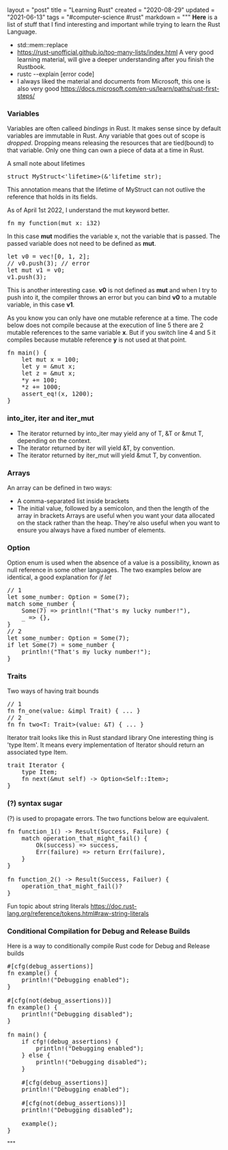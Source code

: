 layout = "post"
title = "Learning Rust"
created = "2020-08-29"
updated = "2021-06-13"
tags = "#computer-science #rust"
markdown = """
**Here** is a list of stuff that I find interesting and important while trying to learn the Rust Language.

* std::mem::replace
* https://rust-unofficial.github.io/too-many-lists/index.html
A very good learning material, will give a deeper understanding after you finish the Rustbook.
* rustc --explain [error code]
* I always liked the material and documents from Microsoft, this one is also very good
    https://docs.microsoft.com/en-us/learn/paths/rust-first-steps/

### Variables
Variables are often calleed _bindings_ in Rust. It makes sense since by default variables are immutable in Rust.
Any variable that goes out of scope is _dropped_. Dropping means releasing the resources that are tied(bound) to that variable.
Only one thing can own a piece of data at a time in Rust.

A small note about lifetimes
<pre class="prettyprint linenums">
struct MyStruct<'lifetime>(&'lifetime str);
</pre>
This annotation means that the lifetime of MyStruct can not outlive the reference that holds in its fields.

As of April 1st 2022, I understand the mut keyword better.
<pre class="prettyprint linenums">
fn my_function(mut x: i32)
</pre>
In this case **mut** modifies the variable x, not the variable that is passed. The passed variable
does not need to be defined as **mut**.
<pre class="prettyprint linenums">
let v0 = vec![0, 1, 2];
// v0.push(3); // error
let mut v1 = v0;
v1.push(3);
</pre>
This is another interesting case. **v0** is not defined as **mut** and when I try to push into it, the compiler throws an error but you can bind **v0** to a mutable variable, in this case **v1**.

As you know you can only have one mutable reference at a time. The code below does not compile because at the execution of line 5 there are 2 mutable references to the same variable **x**. But if you switch line 4 and 5 it compiles because mutable reference **y** is not used at that point.
<pre class="prettyprint linenums">
fn main() {
    let mut x = 100;
    let y = &mut x;
    let z = &mut x;
    *y += 100;
    *z += 1000;
    assert_eq!(x, 1200);
}
</pre>

### into_iter, iter and iter_mut
* The iterator returned by into_iter may yield any of T, &T or &mut T, depending on the context.
* The iterator returned by iter will yield &T, by convention.
* The iterator returned by iter_mut will yield &mut T, by convention.

### Arrays
An array can be defined in two ways:
* A comma-separated list inside brackets
* The initial value, followed by a semicolon, and then the length of the array in brackets
Arrays are useful when you want your data allocated on the stack rather than the heap. They're also useful when you want to ensure you always have a fixed number of elements.

### Option
Option<T> enum is used when the absence of a value is a possibility, known as null reference in some other languages.
The two examples below are identical, a good explanation for _if let_
<pre class="prettyprint linenums">
// 1
let some_number: Option<u8> = Some(7);
match some_number {
    Some(7) => println!("That's my lucky number!"),
    _ => {},
}
// 2
let some_number: Option<u8> = Some(7);
if let Some(7) = some_number {
    println!("That's my lucky number!");
}
</pre>

### Traits
Two ways of having trait bounds
<pre class="prettyprint linenums">
// 1
fn fn_one(value: &impl Trait) { ... }
// 2
fn fn_two&lt;T: Trait&gt;(value: &T) { ... }
</pre>

Iterator trait looks like this in Rust standard library
One interesting thing is 'type Item'. It means every implementation of Iterator should return an associated type Item. 
<pre class="prettyprint linenums">
trait Iterator {
    type Item;
    fn next(&mut self) -> Option&lt;Self::Item&gt;;
}
</pre>

### (?) syntax sugar
(?) is used to propagate errors. The two functions below are equivalent.
<pre class="prettyprint linenums">
fn function_1() -> Result(Success, Failure) {
	match operation_that_might_fail() {
		Ok(success) => success,
		Err(failure) => return Err(failure),
	}
}

fn function_2() -> Result(Success, Failuer) {
	operation_that_might_fail()?
}
</pre>

Fun topic about string literals
https://doc.rust-lang.org/reference/tokens.html#raw-string-literals

### Conditional Compilation for Debug and Release Builds
Here is a way to conditionally compile Rust code for Debug and Release builds
<pre class="prettyprint linenums">
#[cfg(debug_assertions)]
fn example() {
    println!("Debugging enabled");
}

#[cfg(not(debug_assertions))]
fn example() {
    println!("Debugging disabled");
}

fn main() {
    if cfg!(debug_assertions) {
        println!("Debugging enabled");
    } else {
        println!("Debugging disabled");
    }

    #[cfg(debug_assertions)]
    println!("Debugging enabled");

    #[cfg(not(debug_assertions))]
    println!("Debugging disabled");

    example();
}
</pre>
"""